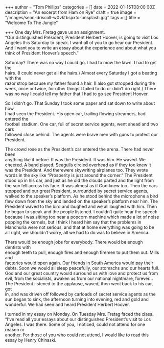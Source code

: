 +++
author = "Tom Phillips"
categories = []
date = 2022-01-15T08:00:00Z
description = "An excerpt from Ham on Rye"
draft = true
image = "/images/sean-driscoll-w0vkfbspxto-unsplash.jpg"
tags = []
title = "Welcome To The Jungle"

+++
One day Mrs. Fretag gave us an assignment.  
“Our distinguished President, President Herbert Hoover, is going to visit Los  
Angeles this Saturday to speak. I want all of you to go hear our President. And I want you to write an essay about the experience and about what you think of President Hoover’s speech.”

  
Saturday? There was no way I could go. I had to mow the lawn. I had to get the  
hairs. (I could never get all the hairs.) Almost every Saturday I got a beating with the  
razor strop because my father found a hair. (I also got stropped during the week, once or twice, for other things I failed to do or didn’t do right.) There was no way I could tell my father that I had to go see President Hoover.

  
So I didn’t go. That Sunday I took some paper and sat down to write about how  
I had seen the President. His open car, trailing flowing streamers, had entered the  
football stadium. One car, full of secret service agents, went ahead and two cars  
followed close behind. The agents were brave men with guns to protect our President.

  
The crowd rose as the President’s car entered the arena. There had never been  
anything like it before. It was the President. It was him. He waved. We cheered. A band played. Seagulls circled overhead as if they too knew it was the President. And therewere skywriting airplanes too. They wrote words in the sky like “Prosperity is just around the corner.” The President stood up in his car, and just as he did the clouds parted and the light from the sun fell across his face. It was almost as if God knew too. Then the cars stopped and our great President, surrounded by secret service agents, walked to the speaker’s platform. As he stood behind the microphone a bird flew down from the sky and landed on the speaker’s platform near him. The President waved to the bird and laughed and we all laughed with him. Then he began to speak and the people listened. I couldn’t quite hear the speech because I was sitting too near a popcorn machine which made a lot of noise popping the kernels, but I think I heard him say that the problems in Manchuria were not serious, and that at home everything was going to be all right, we shouldn’t worry, all we had to do was to believe in America.

  
There would be enough jobs for everybody. There would be enough dentists with  
enough teeth to pull, enough fires and enough firemen to put them out. Mills and  
factories would open again. Our friends in South America would pay their debts. Soon we would all sleep peacefully, our stomachs and our hearts full. God and our great country would surround us with love and protect us from evil, from the socialists, awaken us from our national nightmare, forever...  
The President listened to the applause, waved, then went back to his car, got  
in, and was driven off followed by carloads of secret service agents as the sun began to sink, the afternoon turning into evening, red and gold and wonderful. We had seen and heard President Herbert Hoover.

  
I turned in my essay on Monday. On Tuesday Mrs. Fretag faced the class.  
“I’ve read all your essays about our distinguished President’s visit to Los  
Angeles. I was there. Some of you, I noticed, could not attend for one reason or  
another. For those of you who could not attend, I would like to read this essay by Henry Chinaski.